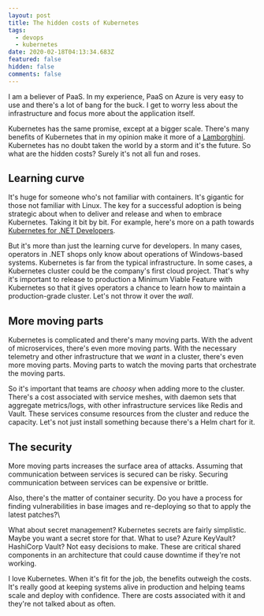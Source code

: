 ```yaml
---
layout: post
title: The hidden costs of Kubernetes
tags:
  - devops
  - kubernetes
date: 2020-02-18T04:13:34.683Z
featured: false
hidden: false
comments: false
---
```

I am a believer of PaaS. In my experience, PaaS on Azure is very easy to use and there's a lot of bang for the buck. I get to worry less about the infrastructure and focus more about the application itself. 

Kubernetes has the same promise, except at a bigger scale. There's many benefits of Kubernetes that in my opinion make it more of a [Lamborghini](https://gaunacode.com/taking-a-lamborghini-through-a-sidewalk). Kubernetes has no doubt taken the world by a storm and it's the future. So what are the hidden costs? Surely it's not all fun and roses. 

## Learning curve

It's huge for someone who's not familiar with containers. It's gigantic for those not familiar with Linux. The key for a successful adoption is being strategic about when to deliver and release and when to embrace Kubernetes. Taking it bit by bit. For example, here's more on a path towards [Kubernetes for .NET Developers](https://gaunacode.com/net-developers-and-the-path-to-kubernetes).

But it's more than just the learning curve for developers. In many cases, operators in .NET shops only know about operations of Windows-based systems. Kubernetes is far from the typical infrastructure. In some cases, a Kubernetes cluster could be the company's first cloud project. That's why it's important to release to production a Minimum Viable Feature with Kubernetes so that it gives operators a chance to learn how to maintain a production-grade cluster. Let's not throw it over the _wall_.

## More moving parts

Kubernetes is complicated and there's many moving parts. With the advent of microservices, there's even more moving parts. With the necessary telemetry and other infrastructure that we _want_ in a cluster, there's even more moving parts. Moving parts to watch the moving parts that orchestrate the moving parts. 

So it's important that teams are *choosy* when adding more to the cluster. There's a cost associated with service meshes, with daemon sets that aggregate metrics/logs, with other infrastructure services like Redis and Vault.  These services consume resources from the cluster and reduce the capacity. Let's not just install something because there's a Helm chart for it.

## The security

More moving parts increases the surface area of attacks. Assuming that communication between services is secured can be risky. Securing communication between services can be expensive or brittle.

Also, there's the matter of container security. Do you have a process for finding vulnerabilities in base images and re-deploying so that to apply the latest patches?\

What about secret management? Kubernetes secrets are fairly simplistic. Maybe you want a secret store for that. What to use? Azure KeyVault? HashiCorp Vault? Not easy decisions to make. These are critical shared components in an architecture that could cause downtime if they're not working.


I love Kubernetes. When it's fit for the job, the benefits outweigh the costs. It's really good at keeping systems alive in production and helping teams scale and deploy with confidence. There are costs associated with it and they're not talked about as often.
